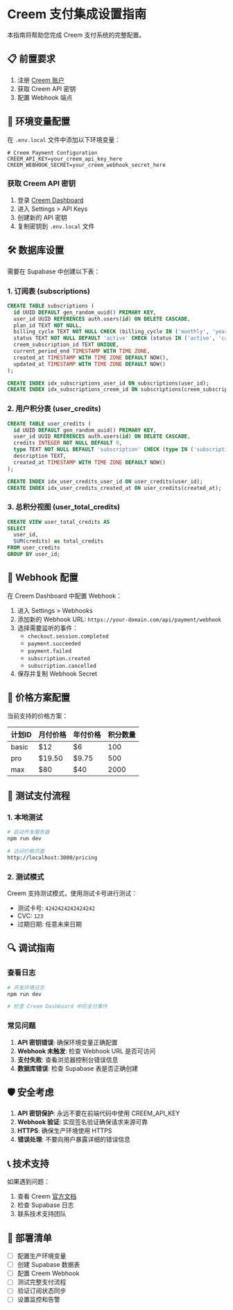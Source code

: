 # Creem 支付集成设置指南

本指南将帮助您完成 Creem 支付系统的完整配置。

## 📋 前置要求

1. 注册 [Creem 账户](https://creem.io)
2. 获取 Creem API 密钥
3. 配置 Webhook 端点

## 🔧 环境变量配置

在 `.env.local` 文件中添加以下环境变量：

```env
# Creem Payment Configuration
CREEM_API_KEY=your_creem_api_key_here
CREEM_WEBHOOK_SECRET=your_creem_webhook_secret_here
```

### 获取 Creem API 密钥

1. 登录 [Creem Dashboard](https://dashboard.creem.io)
2. 进入 Settings > API Keys
3. 创建新的 API 密钥
4. 复制密钥到 `.env.local` 文件

## 🛠️ 数据库设置

需要在 Supabase 中创建以下表：

### 1. 订阅表 (subscriptions)

```sql
CREATE TABLE subscriptions (
  id UUID DEFAULT gen_random_uuid() PRIMARY KEY,
  user_id UUID REFERENCES auth.users(id) ON DELETE CASCADE,
  plan_id TEXT NOT NULL,
  billing_cycle TEXT NOT NULL CHECK (billing_cycle IN ('monthly', 'yearly')),
  status TEXT NOT NULL DEFAULT 'active' CHECK (status IN ('active', 'cancelled', 'expired')),
  creem_subscription_id TEXT UNIQUE,
  current_period_end TIMESTAMP WITH TIME ZONE,
  created_at TIMESTAMP WITH TIME ZONE DEFAULT NOW(),
  updated_at TIMESTAMP WITH TIME ZONE DEFAULT NOW()
);

CREATE INDEX idx_subscriptions_user_id ON subscriptions(user_id);
CREATE INDEX idx_subscriptions_creem_id ON subscriptions(creem_subscription_id);
```

### 2. 用户积分表 (user_credits)

```sql
CREATE TABLE user_credits (
  id UUID DEFAULT gen_random_uuid() PRIMARY KEY,
  user_id UUID REFERENCES auth.users(id) ON DELETE CASCADE,
  credits INTEGER NOT NULL DEFAULT 0,
  type TEXT NOT NULL DEFAULT 'subscription' CHECK (type IN ('subscription', 'purchase', 'bonus')),
  description TEXT,
  created_at TIMESTAMP WITH TIME ZONE DEFAULT NOW()
);

CREATE INDEX idx_user_credits_user_id ON user_credits(user_id);
CREATE INDEX idx_user_credits_created_at ON user_credits(created_at);
```

### 3. 总积分视图 (user_total_credits)

```sql
CREATE VIEW user_total_credits AS
SELECT
  user_id,
  SUM(credits) as total_credits
FROM user_credits
GROUP BY user_id;
```

## 🎯 Webhook 配置

在 Creem Dashboard 中配置 Webhook：

1. 进入 Settings > Webhooks
2. 添加新的 Webhook URL: `https://your-domain.com/api/payment/webhook`
3. 选择需要监听的事件：
   - `checkout.session.completed`
   - `payment.succeeded`
   - `payment.failed`
   - `subscription.created`
   - `subscription.cancelled`
4. 保存并复制 Webhook Secret

## 🔄 价格方案配置

当前支持的价格方案：

| 计划ID | 月付价格 | 年付价格 | 积分数量 |
|--------|----------|----------|----------|
| basic  | $12      | $6       | 100      |
| pro    | $19.50   | $9.75    | 500      |
| max    | $80      | $40      | 2000     |

## 🚀 测试支付流程

### 1. 本地测试

```bash
# 启动开发服务器
npm run dev

# 访问价格页面
http://localhost:3000/pricing
```

### 2. 测试模式

Creem 支持测试模式，使用测试卡号进行测试：

- 测试卡号: `4242424242424242`
- CVC: `123`
- 过期日期: 任意未来日期

## 🔍 调试指南

### 查看日志

```bash
# 开发环境日志
npm run dev

# 检查 Creem Dashboard 中的支付事件
```

### 常见问题

1. **API 密钥错误**: 确保环境变量正确配置
2. **Webhook 未触发**: 检查 Webhook URL 是否可访问
3. **支付失败**: 查看浏览器控制台错误信息
4. **数据库错误**: 检查 Supabase 表是否正确创建

## 🛡️ 安全考虑

1. **API 密钥保护**: 永远不要在前端代码中使用 CREEM_API_KEY
2. **Webhook 验证**: 实现签名验证确保请求来源可靠
3. **HTTPS**: 确保生产环境使用 HTTPS
4. **错误处理**: 不要向用户暴露详细的错误信息

## 📞 技术支持

如果遇到问题：

1. 查看 Creem [官方文档](https://docs.creem.io)
2. 检查 Supabase 日志
3. 联系技术支持团队

## 🔄 部署清单

- [ ] 配置生产环境变量
- [ ] 创建 Supabase 数据表
- [ ] 配置 Creem Webhook
- [ ] 测试完整支付流程
- [ ] 验证订阅状态同步
- [ ] 设置监控和告警